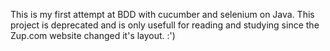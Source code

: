 This is my first attempt at BDD with cucumber and selenium on Java. This project is deprecated and is only usefull for reading and studying since the Zup.com website changed it's layout. :')
